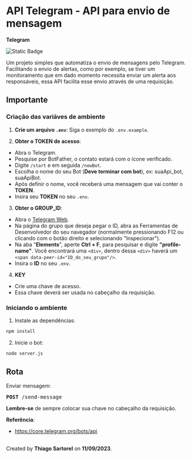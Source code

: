 # API Telegram - API para envio de mensagem
**Telegram**

<img alt="Static Badge" src="https://img.shields.io/badge/Working-green?label=Status">

Um projeto simples que automatiza o envio de mensagens pelo Telegram. Facilitando o envio de alertas, como por exemplo, se tiver um monitoramento que em dado momento necessita enviar um alerta aos responsáveis, essa API facilita esse envio através de uma requisição.

## Importante

### Criação das variáves de ambiente

1. **Crie um arquivo `.env`**: Siga o exemplo do `.env.example`.

2. **Obter o TOKEN de acesso**:
  - Abra o Telegram.
  - Pesquise por BotFather, o contato estará com o ícone verificado.
  - Digite `/start` e em seguida `/newBot`.
  - Escolha o nome do seu Bot (**Deve terminar com bot**), ex: suaApi_bot, suaApiBot.
  - Após definir o nome, você receberá uma mensagem que vai conter o **TOKEN**.
  - Insira seu **TOKEN** no seu `.env`.

3. **Obter o GROUP_ID**:
  - Abra o [Telegram Web](https://web.telegram.org/).
  - Na página do grupo que deseja pegar o ID, abra as Ferramentas de Desenvolvedor do seu navegador (normalmente pressionando F12 ou clicando com o botão direito e selecionando "Inspecionar").
  - Na aba "**Elements**", aperte **Ctrl + F**, para pesquisar e digite **"profile-name"**. Você encontrará uma `<div>`, dentro dessa `<div>` haverá um `<span data-peer-id="ID_do_seu_grupo"/>`.
  - Insira o **ID** no seu `.env`.

4. **KEY**
  - Crie uma chave de acesso.
  - Essa chave deverá ser usada no cabeçalho da requisição.
    
### Iniciando o ambiente

1. Instale as dependências:
```bash
npm install
```

2. Inicie o bot:
```bash
node server.js
```

## Rota

Enviar mensagem:
<pre><strong>POST </strong><span>/send-message</span></pre>
**Lembre-se** de sempre colocar sua chave no cabeçalho da requisição.

**Referência**:
  - https://core.telegram.org/bots/api

##
Created by **Thiago Sartorel** on **11/09/2023**.
